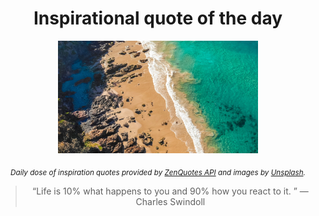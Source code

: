 
<div align="center">

# Inspirational quote of the day

<img src="./data/photo.jpeg" alt="Beautiful nature photo" width="320" height="180">

<sub><i>Daily dose of inspiration quotes provided by [ZenQuotes API](https://zenquotes.io/) and images by [Unsplash](https://unsplash.com/).</i></sub>


<blockquote>&ldquo;Life is 10% what happens to you and 90% how you react to it. &rdquo; &mdash; <footer>Charles Swindoll</footer></blockquote>

</div>
